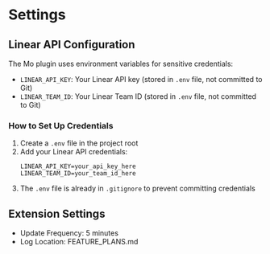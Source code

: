 # Settings

## Linear API Configuration
The Mo plugin uses environment variables for sensitive credentials:

- `LINEAR_API_KEY`: Your Linear API key (stored in `.env` file, not committed to Git)
- `LINEAR_TEAM_ID`: Your Linear Team ID (stored in `.env` file, not committed to Git)

### How to Set Up Credentials

1. Create a `.env` file in the project root
2. Add your Linear API credentials:
   ```
   LINEAR_API_KEY=your_api_key_here
   LINEAR_TEAM_ID=your_team_id_here
   ```
3. The `.env` file is already in `.gitignore` to prevent committing credentials

## Extension Settings
- Update Frequency: 5 minutes
- Log Location: FEATURE_PLANS.md 